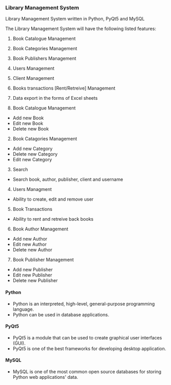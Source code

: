 ### Library Management System
Library Management System written in Python, PyQt5 and MySQL

The Library Management System will have the following listed features:

1. Book Catalogue Management
2. Book Categories Management
3. Book Publishers Management
4. Users Management
5. Client Management
6. Books transactions [Rent/Retreive] Management
7. Data export in the forms of Excel sheets

1. Book Catalogue Management
- Add new Book
- Edit new Book
- Delete new Book

2. Book Catagories Management
- Add new Category
- Delete new Category
- Edit new Category
	
3. Search
- Search book, author, publisher, client and username
	 
4. Users Managment
- Ability to create, edit and remove user 
	
5. Book Transactions
- Ability to rent and retreive back books
	
6. Book Author Management
- Add new Author
- Edit new Author
- Delete new Author
	
7. Book Publisher Management
- Add new Publisher
- Edit new Publisher
- Delete new Publisher

#### Python
- Python is an interpreted, high-level, general-purpose programming language.
- Python can be used in database applications.

#### PyQt5
- PyQt5 is a module that can be used to create graphical user interfaces (GUI).
- PyQt5 is one of the best frameworks for developing desktop application.

#### MySQL
- MySQL is one of the most common open source databases for storing Python web applications' data. 